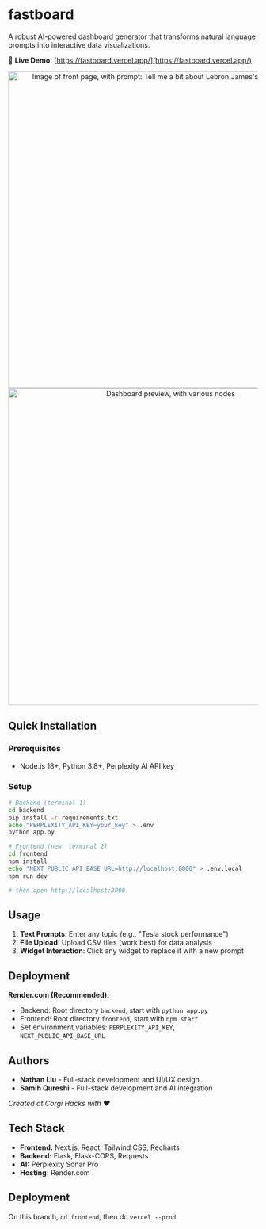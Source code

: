 # fastboard

A robust AI-powered dashboard generator that transforms natural language prompts into interactive data visualizations.

🔗 **Live Demo**: [https://fastboard.vercel.app/](https://fastboard.vercel.app/)

<p align="center">
  <img width="640" alt="Image of front page, with prompt: Tell me a bit about Lebron James's scoring history" src="https://github.com/user-attachments/assets/349aeda2-717f-4780-b536-7bc07b4a9623" />
  <img width="640" alt="Dashboard preview, with various nodes" src="https://github.com/user-attachments/assets/66e3b616-9eac-49cf-b158-2723c8cb2577" />
</p>

## Quick Installation

### Prerequisites

- Node.js 18+, Python 3.8+, Perplexity AI API key

### Setup

```bash
# Backend (terminal 1)
cd backend
pip install -r requirements.txt
echo "PERPLEXITY_API_KEY=your_key" > .env
python app.py

# Frontend (new, terminal 2)
cd frontend
npm install
echo "NEXT_PUBLIC_API_BASE_URL=http://localhost:8000" > .env.local
npm run dev

# then open http://localhost:3000
```

## Usage

1. **Text Prompts**: Enter any topic (e.g., "Tesla stock performance")
2. **File Upload**: Upload CSV files (work best) for data analysis
3. **Widget Interaction**: Click any widget to replace it with a new prompt

## Deployment

**Render.com (Recommended):**

- Backend: Root directory `backend`, start with `python app.py`
- Frontend: Root directory `frontend`, start with `npm start`
- Set environment variables: `PERPLEXITY_API_KEY`, `NEXT_PUBLIC_API_BASE_URL`

## Authors

- **Nathan Liu** - Full-stack development and UI/UX design
- **Samih Qureshi** - Full-stack development and AI integration

_Created at Corgi Hacks with ❤️_

## Tech Stack

- **Frontend:** Next.js, React, Tailwind CSS, Recharts
- **Backend:** Flask, Flask-CORS, Requests
- **AI:** Perplexity Sonar Pro
- **Hosting:** Render.com


## Deployment
On this branch, ```cd frontend```, then do ```vercel --prod```.
